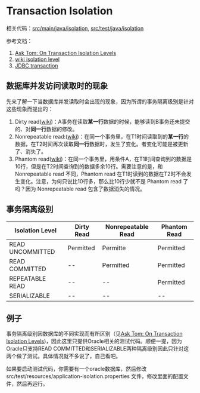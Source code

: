 # Transaction Isolation

相关代码：[src/main/java/isolation](src/main/java/isolation), [src/test/java/isolation](src/test/java/isolation)

参考文档：

1. [Ask Tom: On Transaction Isolation Levels][Ask Tom: On Transaction Isolation Levels]
2. [wiki isolation level][wiki isolation level]
3. [JDBC transaction][JDBC transaction]

## 数据库并发访问读取时的现象

先来了解一下当数据库并发读取时会出现的现象，因为所谓的事务隔离级别是针对这些现象而提出的：

1. Dirty read([wiki][Dirty read])：A事务在读取**某一行**数据的时候，能够读到B事务还未提交的、对**同一行**数据的修改。
2. Nonrepeatable read:([wiki][Nonrepeatable read])：在同一个事务里，在T1时间读取到的**某一行**的数据，在T2时间再次读取**同一行**数据时，发生了变化。者变化可能是被更新了、消失了。
3. Phantom read([wiki][Phantom read])：在同一个事务里，用条件A，在T1时间查询到的数据是10行，但是在T2时间查询到的数据多余10行。需要注意的是，和 Nonrepeatable read 不同，Phantom read 在T1时读到的数据在T2时不会发生变化。注意，为何只说比10行多，那么比10行少就不是 Phantom read 了吗？因为 Nonrepeatable read 包含了数据消失的情况。

## 事务隔离级别

Isolation Level | Dirty Read | Nonrepeatable Read | Phantom Read |
----------------|------------|--------------------|--------------|
READ UNCOMMITTED| Permitted  | Permitte           | Permitted    |
READ COMMITTED  | --         | Permitted          | Permitted    |
REPEATABLE READ | --         | --                 | Permitted    |
SERIALIZABLE    | --         | --                 | --           |

## 例子

事务隔离级别因数据库的不同实现而有所区别（见[Ask Tom: On Transaction Isolation Levels][Ask Tom: On Transaction Isolation Levels])，因此这里只提供Oracle相关的测试代码。顺便一提，因为Oracle只支持READ COMMITTED和SERIALIZABLE两种隔离级别因此只针对这两个做了测试。具体情况就不多说了，自己看吧。

如果要启动测试代码，你需要有一个oracle数据库，然后修改 src/test/resources/application-isolation.properties 文件，修改里面的配置文件，然后再运行。


[Ask Tom: On Transaction Isolation Levels]: http://www.oracle.com/technetwork/issue-archive/2010/10-jan/o65asktom-082389.html
[wiki isolation level]: https://en.wikipedia.org/wiki/Isolation_(database_systems)
[JDBC transaction]: https://docs.oracle.com/javase/tutorial/jdbc/basics/transactions.html
[Dirty read]: https://en.wikipedia.org/wiki/Isolation_(database_systems)#Dirty_reads
[Nonrepeatable read]: https://en.wikipedia.org/wiki/Isolation_(database_systems)#Non-repeatable_reads
[Phantom read]: https://en.wikipedia.org/wiki/Isolation_(database_systems)#Phantom_reads
